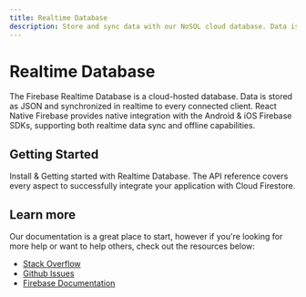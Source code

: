 ```yaml
---
title: Realtime Database
description: Store and sync data with our NoSQL cloud database. Data is synced across all clients in realtime, and remains available when your app goes offline.
---
```


# Realtime Database

The Firebase Realtime Database is a cloud-hosted database. Data is stored as JSON and synchronized in realtime to
every connected client. React Native Firebase provides native integration with the Android & iOS Firebase SDKs, supporting
both realtime data sync and offline capabilities.

<Youtube id="U5aeM5dvUpA" />

## Getting Started

<Grid>
	<Block
		icon="build"
		color="#ffc107"
		title="Quick Start"
		to="/quick-start"
	>
	  Install & Getting started with Realtime Database.
  </Block>
  <Block
		icon="layers"
		color="#03A9F4"
		title="Reference"
		to="/reference"
	>
    The API reference covers every aspect to successfully integrate your application with
    Cloud Firestore.
	</Block>
</Grid>

## Learn more

Our documentation is a great place to start, however if you're looking for more help or want to help others,
check out the resources below:

- [Stack Overflow](https://stackoverflow.com/questions/tagged/react-native-firebase-database)
- [Github Issues](https://github.com/invertase/react-native-firebase/issues?utf8=%E2%9C%93&q=is%3Aissue+sort%3Aupdated-desc+label%3Adatabase+)
- [Firebase Documentation](https://firebase.google.com/docs/functions?utm_source=invertase&utm_medium=react-native-firebase&utm_campaign=database)
